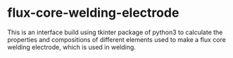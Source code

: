 # flux-core-welding-electrode
This is an interface build using tkinter package of python3 to calculate the properties and compositions of different elements used to make a flux core welding electrode, which is used in welding.
